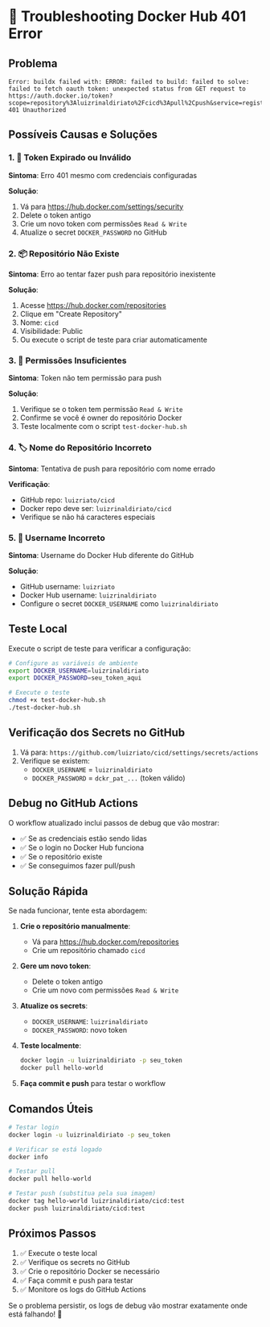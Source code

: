 # 🔧 Troubleshooting Docker Hub 401 Error

## Problema
```
Error: buildx failed with: ERROR: failed to build: failed to solve: failed to fetch oauth token: unexpected status from GET request to https://auth.docker.io/token?scope=repository%3Aluizrinaldiriato%2Fcicd%3Apull%2Cpush&service=registry.docker.io: 401 Unauthorized
```

## Possíveis Causas e Soluções

### 1. 🔑 Token Expirado ou Inválido

**Sintoma**: Erro 401 mesmo com credenciais configuradas

**Solução**:
1. Vá para https://hub.docker.com/settings/security
2. Delete o token antigo
3. Crie um novo token com permissões `Read & Write`
4. Atualize o secret `DOCKER_PASSWORD` no GitHub

### 2. 📦 Repositório Não Existe

**Sintoma**: Erro ao tentar fazer push para repositório inexistente

**Solução**:
1. Acesse https://hub.docker.com/repositories
2. Clique em "Create Repository"
3. Nome: `cicd`
4. Visibilidade: Public
5. Ou execute o script de teste para criar automaticamente

### 3. 🔐 Permissões Insuficientes

**Sintoma**: Token não tem permissão para push

**Solução**:
1. Verifique se o token tem permissão `Read & Write`
2. Confirme se você é owner do repositório Docker
3. Teste localmente com o script `test-docker-hub.sh`

### 4. 🏷️ Nome do Repositório Incorreto

**Sintoma**: Tentativa de push para repositório com nome errado

**Verificação**:
- GitHub repo: `luizriato/cicd`
- Docker repo deve ser: `luizrinaldiriato/cicd`
- Verifique se não há caracteres especiais

### 5. 👤 Username Incorreto

**Sintoma**: Username do Docker Hub diferente do GitHub

**Solução**:
- GitHub username: `luizriato`
- Docker Hub username: `luizrinaldiriato`
- Configure o secret `DOCKER_USERNAME` como `luizrinaldiriato`

## Teste Local

Execute o script de teste para verificar a configuração:

```bash
# Configure as variáveis de ambiente
export DOCKER_USERNAME=luizrinaldiriato
export DOCKER_PASSWORD=seu_token_aqui

# Execute o teste
chmod +x test-docker-hub.sh
./test-docker-hub.sh
```

## Verificação dos Secrets no GitHub

1. Vá para: `https://github.com/luizriato/cicd/settings/secrets/actions`
2. Verifique se existem:
   - `DOCKER_USERNAME` = `luizrinaldiriato`
   - `DOCKER_PASSWORD` = `dckr_pat_...` (token válido)

## Debug no GitHub Actions

O workflow atualizado inclui passos de debug que vão mostrar:
- ✅ Se as credenciais estão sendo lidas
- ✅ Se o login no Docker Hub funciona
- ✅ Se o repositório existe
- ✅ Se conseguimos fazer pull/push

## Solução Rápida

Se nada funcionar, tente esta abordagem:

1. **Crie o repositório manualmente**:
   - Vá para https://hub.docker.com/repositories
   - Crie um repositório chamado `cicd`

2. **Gere um novo token**:
   - Delete o token antigo
   - Crie um novo com permissões `Read & Write`

3. **Atualize os secrets**:
   - `DOCKER_USERNAME`: `luizrinaldiriato`
   - `DOCKER_PASSWORD`: novo token

4. **Teste localmente**:
   ```bash
   docker login -u luizrinaldiriato -p seu_token
   docker pull hello-world
   ```

5. **Faça commit e push** para testar o workflow

## Comandos Úteis

```bash
# Testar login
docker login -u luizrinaldiriato -p seu_token

# Verificar se está logado
docker info

# Testar pull
docker pull hello-world

# Testar push (substitua pela sua imagem)
docker tag hello-world luizrinaldiriato/cicd:test
docker push luizrinaldiriato/cicd:test
```

## Próximos Passos

1. ✅ Execute o teste local
2. ✅ Verifique os secrets no GitHub
3. ✅ Crie o repositório Docker se necessário
4. ✅ Faça commit e push para testar
5. ✅ Monitore os logs do GitHub Actions

Se o problema persistir, os logs de debug vão mostrar exatamente onde está falhando! 🎯 